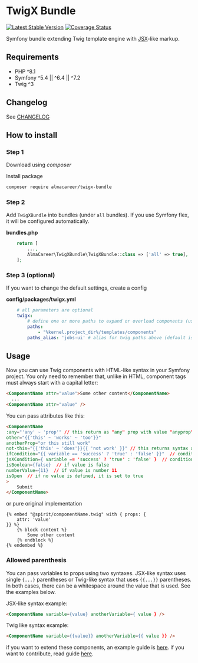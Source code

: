TwigX Bundle
=================
[![Latest Stable Version](https://img.shields.io/packagist/v/almacareer/twigx-bundle.svg)](https://packagist.org/packages/almacareer/twigx-bundle)
[![Coverage Status](https://coveralls.io/repos/github/lmc-eu/twigx-bundle/badge.svg?branch=main)](https://coveralls.io/github/lmc-eu/twigx-bundle?branch=main)

Symfony bundle extending Twig template engine with [JSX]-like markup.

## Requirements
- PHP ^8.1
- Symfony ^5.4 || ^6.4 || ^7.2
- Twig ^3

## Changelog
See [CHANGELOG](./CHANGELOG.md)

## How to install

### Step 1


Download using *composer*

 Install package

```bash
composer require almacareer/twigx-bundle
```

### Step 2

Add `TwigXBundle` into bundles (under `all` bundles). If you use Symfony flex, it will be configured automatically.

**bundles.php**

```php
    return [
        ...,
        AlmaCareer\TwigXBundle\TwigXBundle::class => ['all' => true],
    ];
```

### Step 3 (optional)

If you want to change the default settings, create a config

**config/packages/twigx.yml**
```yaml
    # all parameters are optional
    twigx:
        # define one or more paths to expand or overload components (uses glob patterns)
        paths:
            - "%kernel.project_dir%/templates/components"
        paths_alias: 'jobs-ui' # alias for twig paths above (default is 'spirit')
```

## Usage
Now you can use Twig components with HTML-like syntax in your Symfony project. You only need to remember that, unlike in HTML, component tags must always start with a capital letter:

```html
<ComponentName attr="value">Some other content</ComponentName>
  ...
<ComponentName attr="value" />
```

You can pass attributes like this:

```html
<ComponentName
:any="'any' ~ 'prop'" // this return as "any" prop with value "anyprop"
other="{{'this' ~ 'works' ~ 'too'}}"
anotherProp="or this still work"
not-this="{{'this' ~ 'does'}}{{ 'not work' }}" // this returns syntax as plain text but prop with dash work
ifCondition="{{ variable == 'success' ? 'true' : 'false' }}"  // condition can only be written via the ternary operator
jsXCondition={ variable == 'success' ? 'true' : 'false' }  // condition can only be written via the ternary operator
isBoolean={false}  // if value is false
numberValue={11}  // if value is number 11
isOpen  // if no value is defined, it is set to true
>
    Submit
</ComponentName>
```

or pure original implementation

```twig
{% embed "@spirit/componentName.twig" with { props: {
    attr: 'value'
}} %}
    {% block content %}
        Some other content
    {% endblock %}
{% endembed %}
```

### Allowed parenthesis

You can pass variables to props using two syntaxes.
JSX-like syntax uses single `{...}` parentheses or Twig-like syntax that uses `{{...}}` parentheses.
In both cases, there can be a whitespace around the value that is used.
See the examples below.

JSX-like syntax example:

```html
<ComponentName variable={value} anotherVariable={ value } />
```

Twig like syntax example:

```html
<ComponentName variable={{value}} anotherVariable={{ value }} />
```

if you want to extend these components, an example guide is [here](./docs/extendComponents.md).
if you want to contribute, read guide [here](./docs/contribution.md).

[Spirit Design System]: https://github.com/lmc-eu/spirit-design-system
[JSX]: https://reactjs.org/docs/introducing-jsx.html
